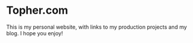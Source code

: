 # Topher.com

This is my personal website, with links to my production projects and my blog. I hope you enjoy!
